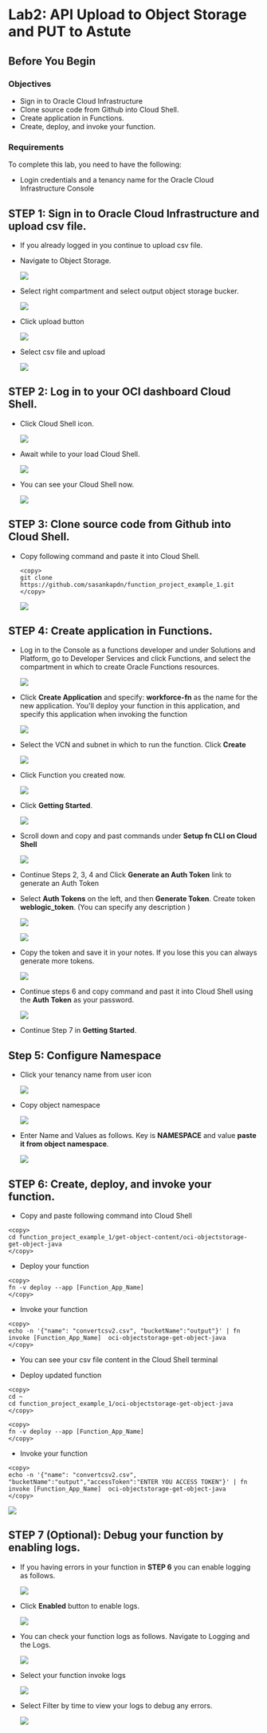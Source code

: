 # Lab2: API Upload to Object Storage and PUT to Astute

## Before You Begin
### Objectives
- Sign in to Oracle Cloud Infrastructure
- Clone source code from Github into Cloud Shell. 
- Create application in Functions.
- Create, deploy, and invoke your function.


### Requirements
To complete this lab, you need to have the following:
- Login credentials and a tenancy name for the Oracle Cloud Infrastructure Console


## **STEP 1**: Sign in to Oracle Cloud Infrastructure and upload csv file.
- If you already logged in you continue to upload csv file.

- Navigate to Object Storage.
  
  ![](images/3/3_1.png " ")

- Select right compartment and select output object storage bucker.

  ![](images/2/2_10.png " ")

- Click upload button
 
  ![](images/2/2_11.png " ")

- Select csv file and upload

  ![](images/2/2_12.png " ")

## **STEP 2:** Log in to your OCI dashboard Cloud Shell.

- Click Cloud Shell icon.
  
  ![](images/1/005.png " ")

- Await while to your load Cloud Shell.
  
  ![](images/1/006.png " ")

- You can see your Cloud Shell now.

  ![](images/1/007.png " ")

## **STEP 3:** Clone source code from Github into Cloud Shell.  

- Copy following command and paste it into Cloud Shell.

  ```
  <copy>
  git clone https://github.com/sasankapdn/function_project_example_1.git
  </copy>
  ```
  ![](images/2/2_1.png " ")

## **STEP 4:** Create application in Functions.  

- Log in to the Console as a functions developer and under Solutions and Platform, go to Developer Services and click Functions, and select the compartment in which to create Oracle Functions resources.

  ![](images/2/2_2.png " ")

- Click **Create Application** and specify: **workforce-fn** as the name for the new application. You'll deploy your  function in this application, and specify this application when invoking the function

  ![](images/2/2_3.png " ")

- Select the VCN and subnet in which to run the function. Click **Create**

  ![](images/2/2_4.png " ")

- Click Function you created now.

  ![](images/2/2_5.png " ")

- Click **Getting Started**.

  ![](images/2/2_6.png " ")

- Scroll down and copy and past commands under **Setup fn CLI on Cloud Shell**

  ![](images/2/2_7.png " ")

- Continue Steps 2, 3, 4 and Click **Generate an Auth Token** link to generate an Auth Token

- Select **Auth Tokens** on the left, and then **Generate Token**.  Create token **weblogic_token**. (You can specify any description )

  ![](images/1/023.png " ")

  ![](images/1/024.png " ")

- Copy the token and save it in your notes.  If you lose this you can always generate more tokens.

  ![](images/1/025.png " ")

- Continue steps 6 and copy command and past it into Cloud Shell using the **Auth Token** as your password.

  ![](images/2/2_8.png " ")

- Continue Step 7 in **Getting Started**.

## **Step 5:** Configure Namespace

- Click your tenancy name from user icon

  ![](images/2/2_15.png " ")

- Copy object namespace

  ![](images/2/2_16.png " ")

- Enter Name and Values as follows. Key is **NAMESPACE** and value **paste it from object namespace**.

  ![](images/2/2_14.png " ")


## **STEP 6:** Create, deploy, and invoke your function. 
  
- Copy and paste following command into Cloud Shell

```
<copy>
cd function_project_example_1/get-object-content/oci-objectstorage-get-object-java
</copy>
```

- Deploy your function 
  
```
<copy>
fn -v deploy --app [Function_App_Name]
</copy>
```
- Invoke your function
```
<copy>
echo -n '{"name": "convertcsv2.csv", "bucketName":"output"}' | fn invoke [Function_App_Name]  oci-objectstorage-get-object-java
</copy>
```
- You can see your csv file content in the Cloud Shell terminal

- Deploy updated function
```
<copy>
cd ~
cd function_project_example_1/oci-objectstorage-get-object-java
</copy>
```
```
<copy>
fn -v deploy --app [Function_App_Name]
</copy>
```
-  Invoke your function
```
<copy>
echo -n '{"name": "convertcsv2.csv", "bucketName":"output","accessToken":"ENTER YOU ACCESS TOKEN"}' | fn invoke [Function_App_Name]  oci-objectstorage-get-object-java
</copy>
```
![](images/2/2_9.png " ")

## **STEP 7 (Optional):** Debug your function by enabling logs. 

- If you having errors in your function in **STEP 6** you can enable logging as follows.

  ![](images/2/2_17.png " ")

- Click **Enabled** button to enable logs.

  ![](images/2/2_18.png " ")

- You can check your function logs as follows. Navigate to Logging and the Logs.

  ![](images/2/2_19.png " ")

- Select your function invoke logs
  
  ![](images/2/2_20.png " ")

- Select Filter by time to view your logs to debug any errors.
  
  ![](images/2/2_21.png " ")